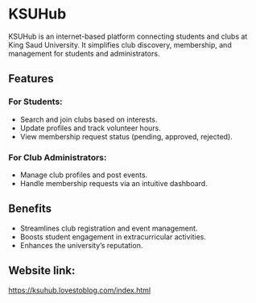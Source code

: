 # KSUHub

KSUHub is an internet-based platform connecting students and clubs at King Saud University. 
It simplifies club discovery, membership, and management for students and administrators.


## Features

### For Students:
- Search and join clubs based on interests.
- Update profiles and track volunteer hours.
- View membership request status (pending, approved, rejected).

### For Club Administrators:
- Manage club profiles and post events.
- Handle membership requests via an intuitive dashboard.

## Benefits
- Streamlines club registration and event management.
- Boosts student engagement in extracurricular activities.
- Enhances the university’s reputation.

## Website link:
https://ksuhub.lovestoblog.com/index.html
